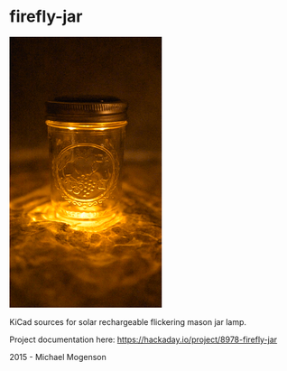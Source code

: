 # firefly-jar

![alt tag](images/flicker-jar.gif)

KiCad sources for solar rechargeable flickering mason jar lamp.

Project documentation here: https://hackaday.io/project/8978-firefly-jar

2015 - Michael Mogenson
